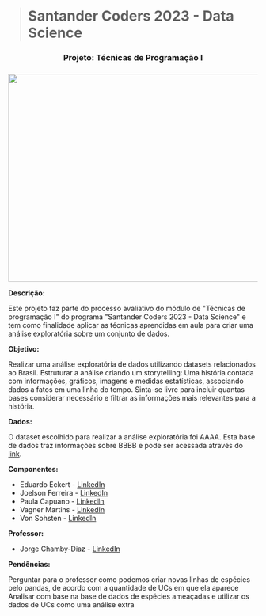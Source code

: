 >  # Santander Coders 2023 - Data Science

 

<center><h3>Projeto: Técnicas de Programação I<h3></center>



<p align="center">
  <img width="720" height="420" src="https://i0.wp.com/jornal.usp.br/wp-content/uploads/2019/09/20190920_00_biodiversidade3.jpg?fit=800%2C420&ssl=1">
</p>

**Descrição:**<br>

Este projeto faz parte do processo avaliativo do módulo de "Técnicas de programação I" do programa "Santander Coders 2023 - Data Science" e tem como finalidade aplicar as técnicas aprendidas em aula para criar uma análise exploratória sobre um conjunto de dados.

  

**Objetivo:**<br>

Realizar uma análise exploratória de dados utilizando datasets relacionados ao Brasil. Estruturar a análise criando um storytelling: Uma história contada com informações, gráficos, imagens e medidas estatísticas, associando dados a fatos em uma linha do tempo. Sinta-se livre para incluir quantas bases considerar necessário e filtrar as informações mais relevantes para a história.

  

**Dados:**<br>

O dataset escolhido para realizar a análise exploratória foi AAAA. Esta base de dados traz informações sobre BBBB e pode ser acessada através do [link](https://dados.gov.br/dados/conjuntos-dados/monitoramento-da-biodiversidade-em-unidades-de-conservacao-federais).


**Componentes:**<br>

- Eduardo Eckert - <a href="https://www.linkedin.com/in/eduardo-eckert/" target="_blank">LinkedIn</a>
- Joelson Ferreira - <a href="https://www.linkedin.com/in/joelsons/" target="_blank">LinkedIn</a>
- Paula Capuano - <a href="https://www.linkedin.com/in/paulacapuano/" target="_blank">LinkedIn</a>
- Vagner Martins - <a href="https://www.linkedin.com/in/vagner-martins/" target="_blank">LinkedIn</a>
- Von Sohsten - <a href="https://www.linkedin.com/in/joelsons/" target="_blank">LinkedIn</a>
  
**Professor:**<br>
- Jorge Chamby-Diaz - <a href="https://www.linkedin.com/in/jchambyd/" target="_blank">LinkedIn</a>

    
**Pendências:**<br>

Perguntar para o professor como podemos criar novas linhas de espécies pelo pandas, de acordo com a quantidade de UCs em que ela aparece
Analisar com base na base de dados de espécies ameaçadas e utilizar os dados de UCs como uma análise extra

